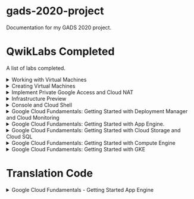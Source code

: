 # gads-2020-project
Documentation for my GADS 2020 project.

# QwikLabs Completed
A list of labs completed.
<details>
  <summary>Working with Virtual Machines</summary>
  <img src="1.png" />
</details>

<details>
  <summary>Creating Virtual Machines</summary>
  <img src="2.png" />
</details>

<details>
  <summary>Implement Private Google Access and Cloud NAT</summary>
  <img src="3.png" />
</details>

<details>
  <summary>Infrastructure Preview</summary>
  <img src="4.png" />
</details>

<details>
  <summary>Console and Cloud Shell</summary>
  <img src="5.png" />
</details>

<details>
  <summary>Google Cloud Fundamentals: Getting Started with Deployment Manager and Cloud Monitoring</summary>
  <img src="6.png" />
</details>

<details>
  <summary>Google Cloud Fundamentals: Getting Started with App Engine.</summary>
  <img src="7.png" />
</details>

<details>
  <summary>Google Cloud Fundamentals: Getting Started with Cloud Storage and Cloud SQL</summary>
  <img src="8.png" />
</details>

<details>
  <summary>Google Cloud Fundamentals: Getting Started with Compute Engine</summary>
  <img src="9.png" />
</details>

<details>
  <summary>Google Cloud Fundamentals: Getting Started with GKE</summary>
  <img src="10.png" />
</details>

# Translation Code
<details>
  <summary>Google Cloud Fundamentals -  Getting Started App Engine </summary>
 https://github.com/Olufemi-Oyekanmi/gads-2020-project/blob/master/Google%20Cloud%20Fundamentals%20-%20%20Getting%20Started%20App%20Engine.txt
</details>


